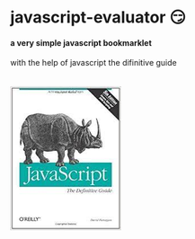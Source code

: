 # javascript-evaluator 😏                                                                                                                                     
#### a very simple javascript bookmarklet 
 
with the help of javascript the difinitive guide<br/><br/><br/>
![difinitive guide](download.jpg)
